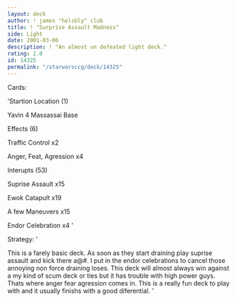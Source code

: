 ```yaml
---
layout: deck
author: ! james "helsbly" club
title: ! "Surprise Assault Madness"
side: Light
date: 2001-03-06
description: ! "An almost un defeated light deck."
rating: 2.0
id: 14325
permalink: "/starwarsccg/deck/14325"
---
```

Cards: 

'Startion Location (1)

Yavin 4 Massassai Base


Effects (6)

Traffic Control x2

Anger, Feat, Agression x4


Interupts (53)

Suprise Assault x15

Ewok Catapult x19

A few Maneuvers x15

Endor Celebration x4 '

Strategy: '

This is a farely basic deck. As soon as they start draining play suprise assault and kick there a@#.  I put in the endor celebrations to cancel those annoying non force draining loses.  This deck will almost always win against a my kind of scum deck or ties but it has trouble with high power guys.  Thats where anger fear agression comes in.  This is a really fun deck to play with and it usually finishs with a good diferential. '
